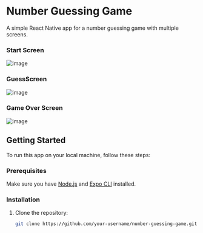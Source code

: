 # Number Guessing Game

A simple React Native app for a number guessing game with multiple screens.
### Start Screen
![image](https://github.com/clippefuentes/guess-number-react-native/assets/27293814/948b796e-e95e-4510-a323-604e8d86718e)
### GuessScreen
![image](https://github.com/clippefuentes/guess-number-react-native/assets/27293814/b867e74f-6b62-4606-8bf4-92aeb07e35e9)
### Game Over Screen
![image](https://github.com/clippefuentes/guess-number-react-native/assets/27293814/61ed4acc-3a9f-46e3-af85-b1e7a1282885)

## Getting Started

To run this app on your local machine, follow these steps:

### Prerequisites

Make sure you have [Node.js](https://nodejs.org/) and [Expo CLI](https://docs.expo.dev/workflow/expo-cli/) installed.

### Installation

1. Clone the repository:

   ```bash
   git clone https://github.com/your-username/number-guessing-game.git
